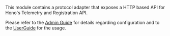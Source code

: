 This module contains a protocol adapter that exposes a HTTP based API for Hono's Telemetry and Registration API.

Please refer to the [Admin Guide](https://www.eclipse.org/hono/docs/latest/admin-guide/http-adapter-config/) 
for details regarding configuration and to the 
[UserGuide](https://www.eclipse.org/hono/docs/latest/user-guide/http-adapter/) for the usage.
